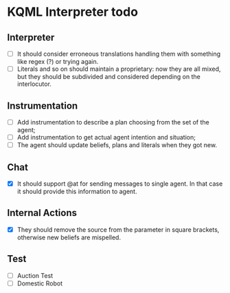 # KQML Interpreter todo

## Interpreter
 - [ ] It should consider erroneous translations handling them with something like regex (?) or trying again.
 - [ ] Literals and so on should maintain a proprietary: now they are all mixed, but they should be subdivided and considered depending on the interlocutor.

## Instrumentation
 - [ ] Add instrumentation to describe a plan choosing from the set of the agent;
 - [ ] Add instrumentation to get actual agent intention and situation;
 - [ ] The agent should update beliefs, plans and literals when they got new.

## Chat
 - [x] It should support @at for sending messages to single agent.
    In that case it should provide this information to agent.

## Internal Actions
 - [x] They should remove the source from the parameter in square brackets, otherwise new beliefs are mispelled.

## Test
 - [ ] Auction Test
 - [ ] Domestic Robot